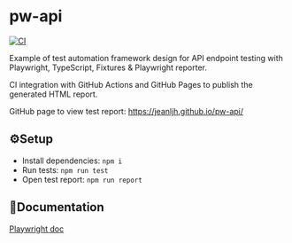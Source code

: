 # pw-api
[![CI](https://github.com/jeanljh/pw-api/actions/workflows/main.yml/badge.svg)](https://github.com/jeanljh/pw-api/actions/workflows/main.yml)

Example of test automation framework design for API endpoint testing with Playwright, TypeScript, Fixtures & Playwright reporter.

CI integration with GitHub Actions and GitHub Pages to publish the generated HTML report.

GitHub page to view test report: https://jeanljh.github.io/pw-api/

## ⚙Setup
* Install dependencies: `npm i`
* Run tests: `npm run test`
* Open test report: `npm run report`

## 📖Documentation
<a href="https://playwright.dev/docs/intro">Playwright doc</a>
